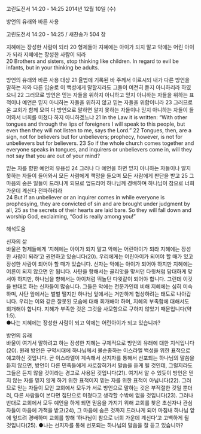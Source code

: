 고린도전서 14:20 - 14:25 
2014년 12월 10일 (수)

방언의 유래와 바른 사용



고린도전서 14:20 - 14:25 / 새찬송가 504 장


지혜에는 장성한 사람이 되라 
20 형제들아 지혜에는 아이가 되지 말고 악에는 어린 아이가 되라 지혜에는 장성한 사람이 되라  
20 Brothers and sisters, stop thinking like children. In regard to evil be infants, but in your thinking be adults. 

방언의 유래와 바른 사용 대상
21 율법에 기록된 바 주께서 이르시되 내가 다른 방언을 말하는 자와 다른 입술로 이 백성에게 말할지라도 그들이 여전히 듣지 아니하리라 하였으니 22 그러므로 방언은 믿는 자들을 위하지 아니하고 믿지 아니하는 자들을 위하는 표적이나 예언은 믿지 아니하는 자들을 위하지 않고 믿는 자들을 위함이니라 23 그러므로 온 교회가 함께 모여 다 방언으로 말하면 알지 못하는 자들이나 믿지 아니하는 자들이 들어와서 너희를 미쳤다 하지 아니하겠느냐 
21 In the Law it is written: “With other tongues and through the lips of foreigners I will speak to this people, but even then they will not listen to me, says the Lord.” 22 Tongues, then, are a sign, not for believers but for unbelievers; prophecy, however, is not for unbelievers but for believers. 23 So if the whole church comes together and everyone speaks in tongues, and inquirers or unbelievers come in, will they not say that you are out of your mind? 

믿는 자를 향한 예언의 유용성
24 그러나 다 예언을 하면 믿지 아니하는 자들이나 알지 못하는 자들이 들어와서 모든 사람에게 책망을 들으며 모든 사람에게 판단을 받고 25 그 마음의 숨은 일들이 드러나게 되므로 엎드리어 하나님께 경배하며 하나님이 참으로 너희 가운데 계신다 전파하리라   
24 But if an unbeliever or an inquirer comes in while everyone is prophesying, they are convicted of sin and are brought under judgment by all, 25 as the secrets of their hearts are laid bare. So they will fall down and worship God, exclaiming, “God is really among you!”

해석도움





신자의 삶  
바울은 형제들에게 ‘지혜에는 아이가 되지 말고 악에는 어린아이가 되라 지혜에는 장성한 사람이 되라’고 권면하고 있습니다(20). 우리에게는 어린아이가 되어야 할 때가 있고 장성한 사람이 되어야 할 때가 있습니다. 신자는 악에는 아이가 되어야 하지만 지혜에는 어른이 되지 않으면 안 됩니다. 사탄을 향해서는 골리앗을 맞서던 다윗처럼 담대하게 맞서야 하지만, 하나님을 향해서는 아이처럼 뛰놀던 다윗같이 되어야 합니다. 그런데 이것을 반대로 하는 신자들이 많습니다. 그들은 악에는 전문가인데 비해 지혜에는 심히 미숙하며, 사탄 앞에서는 벌벌 떨지만 하나님 앞에서는 거만하게 협상하려는 태도로 나아갑니다. 우리는 이와 같은 잘못된 모습에 대해 회개해야 하며, 지혜의 부족함에 대해서도 회개해야 합니다. 지혜가 부족한 것은 그것을 사모함으로 구하지 않았기 때문입니다(약 1:5).             
●나는 지혜에는 장성한 사람이 되고 악에는 어린아이가 되고 있습니까?

방언의 유래  
바울이 여기서 말하려고 하는 장성한 지혜는 구체적으로 방언의 유래에 대한 지식입니다(20). 원래 방언은 구약시대에 하나님께서 불순종하는 이스라엘 백성을 위한 표적으로 예고하신 것입니다. 곧 이스라엘이 계속해서 선지자를 통해서 선포되는 하나님의 말씀을 듣지 않으면, 방언이 다른 민족들에게 사로잡혀가서 말씀을 듣게 될 것인데, 그럴지라도 그들은 듣지 않을 것이라는 경고로 사용된 것입니다(21). 여기서 알 수 있듯이 방언은 믿지 않는 자를 믿지 않게 하기 위한 표적이지 믿는 자를 위한 표적이 아닙니다(22). 그러므로 믿는 자들이 모인 교회에서 모두가 서로 방언으로 말하는 것은 부적절한 것일 뿐더러, 다른 사람들이 본다면 집단으로 미쳤다고 생각할 수밖에 없을 것입니다(23). 그러나 반대로 교회에서 모두 예언을 하게 되면 믿음을 가지기 위해 교회를 찾은 초신자나 관심자들이 마음에 가책을 받고(24), 그 마음에 숨은 것까지 드러나게 되어 마침내 하나님 앞에 엎드려 경배하며 교회를 향해 ‘하나님이 참으로 너희 가운데 계신다’고 고백하게 될 것입니다(25).
●나는 선지자를 통해 선포되는 하나님의 말씀을 잘 듣고 있습니까?
